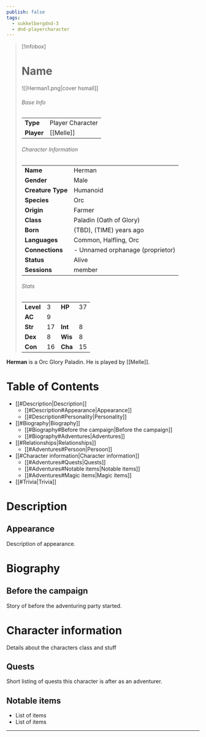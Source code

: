 ```yaml
---
publish: false
tags:
  - sukkelbergdnd-3
  - dnd-playercharacter
---
```

> [!infobox]  
> # Name
> ![[Herman1.png|cover hsmall]]  
> ###### Base Info
> | | |  
> |---|---|  
> | **Type** | Player Character |
> | **Player** | [[Melle]] |
> ###### Character Information  
> | | |  
> |---|---|  
> | **Name** | Herman |
> | **Gender** | Male | 
> | **Creature Type** | Humanoid |
> | **Species** | Orc |  
> | **Origin** | Farmer |
> | **Class** | Paladin (Oath of Glory) |  
> | **Born** | (TBD), (TIME) years ago|  
> | **Languages** | Common, Halfling, Orc |  
> | **Connections** | - Unnamed orphanage (proprietor) |
> | **Status** | Alive |
> | **Sessions** | member |
> ###### Stats
> | | | | |
> |---|---|---|---|
> | **Level** | 3 | **HP** | 37 |
> | **AC** | 9 | | |
> | **Str** | 17| **Int** | 8 |
> | **Dex** | 8 | **Wis** | 8 |
> | **Con** | 16 | **Cha** | 15 |

**Herman** is a Orc Glory Paladin. He is played by [[Melle]]. 
# Table of Contents
- [[#Description|Description]]
	- [[#Description#Appearance|Appearance]]
	- [[#Description#Personality|Personality]]
- [[#Biography|Biography]]
	- [[#Biography#Before the campaign|Before the campaign]]
	- [[#Biography#Adventures|Adventures]]
- [[#Relationships|Relationships]]
	- [[#Adventures#Persoon|Persoon]]
- [[#Character information|Character information]]
	- [[#Adventures#Quests|Quests]]
	- [[#Adventures#Notable items|Notable items]]
	- [[#Adventures#Magic items|Magic items]]
- [[#Trivia|Trivia]]
# Description
## Appearance
Description of appearance.
# Biography
## Before the campaign
Story of before the adventuring party started.
# Character information
Details about the characters class and stuff
## Quests
Short listing of quests this character is after as an adventurer.
## Notable items
- List of items
- List of items
***
